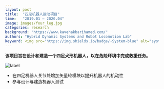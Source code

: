 ```yaml
---
layout: post
title:  "四足机器人运动项目"
time:   "2019.01 – 2020.04"
image: images/four_leg.jpg
categories: research
background: "https://www.kavehakbarihamed.com/"
authors: "Hybrid Dynamic Systems and Robot Locomotion Lab"
keyword: <img src="https://img.shields.io/badge/-System-blue" alt="system"/>
---
```

**该项目旨在设计和建造一个四足犬形机器人，以在危险环境中完成救援任务。**

![label](https://img.shields.io/badge/-System-blue)
- 在四足机器人关节处增加矢量轮模块以提升机器人的机动性
- 参与设计与建造机器人测试
